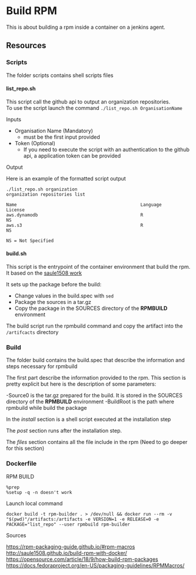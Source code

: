 # Build RPM

This is about building a rpm inside a container on a jenkins agent.

## Resources

### Scripts

The folder scripts contains shell scripts files

#### list_repo.sh

This script call the github api to output an organization repositories.  
To use the script launch the command `./list_repo.sh OrganisationName`

Inputs
- Organisation Name (Mandatory)
  - must be the first input provided
- Token (Optional)
  - If you need to execute the script with an authentication to the github api, a application token can be provided

Output

Here is an example of the formatted script output

```
./list_repo.sh organization
organization repositories list

Name                                               Language             License
aws.dynamodb                                       R                    NS
aws.s3                                             R                    NS

NS = Not Specified
```

#### build.sh

This script is the entrypoint of the container environment that build the rpm. It based on the [saule1508 work](http://saule1508.github.io/build-rpm-with-docker/)

It sets up the package before the build:

- Change values in the build.spec with `sed`
- Package the sources in a tar.gz
- Copy the package in the SOURCES directory of the **RPMBUILD** environment 

The build script run the rpmbuild command and copy the artifact into the `/artifcacts` directory

### Build

The folder build contains the build.spec that describe the information and steps necessary for rpmbuild

The first part describe the information provided to the rpm. This section is pretty explicit but here is the description of some parameters:

-Source0 is the tar.gz prepared for the build. It is stored in the SOURCES directory of the **RPMBUILD** environment
-BuildRoot is the path where rpmbuild while build the package

In the *install* section is a shell script executed at the installation step

The *post* section runs after the installation step.

The *files* section contains all the file include in the rpm (Need to go deeper for this section)

### Dockerfile



RPM BUILD
```
%prep
%setup -q -n doesn't work
```

Launch local command
```
docker build -t rpm-builder . > /dev/null && docker run --rm -v "$(pwd)"/artifacts:/artifacts -e VERSION=1 -e RELEASE=0 -e PACKAGE="list_repo" --user rpmbuild rpm-builder
```

Sources

https://rpm-packaging-guide.github.io/#rpm-macros
http://saule1508.github.io/build-rpm-with-docker/
https://opensource.com/article/18/9/how-build-rpm-packages
https://docs.fedoraproject.org/en-US/packaging-guidelines/RPMMacros/
